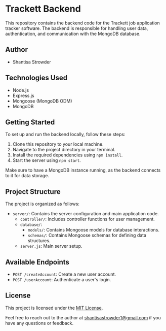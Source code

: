 # Trackett Backend
This repository contains the backend code for the Trackett job application 
tracker software. The backend is responsible for handling user data, authentication, 
and communication with the MongoDB database.

## Author
* Shantisa Strowder

## Technologies Used
- Node.js
- Express.js
- Mongoose (MongoDB ODM)
- MongoDB

## Getting Started
To set up and run the backend locally, follow these steps:

1. Clone this repository to your local machine.
2. Navigate to the project directory in your terminal.
3. Install the required dependencies using `npm install`.
4. Start the server using `npm start`.

Make sure to have a MongoDB instance running, as the backend connects to it for data storage.

## Project Structure
The project is organized as follows:

- `server/`: Contains the server configuration and main application code.
  - `controller/`: Includes controller functions for user management.
  - `database/`:
    - `models/`: Contains Mongoose models for database interactions.
    - `schemas/`: Contains Mongoose schemas for defining data structures.
  - `server.js`: Main server setup.

## Available Endpoints

- `POST /createAccount`: Create a new user account.
- `POST /userAccount`: Authenticate a user's login.

## License
This project is licensed under the [MIT License](LICENSE).

Feel free to reach out to the author at [shantisastrowder1@gmail.com](mailto:shantisastrowder1@gmail.com) if you have any questions or feedback.
